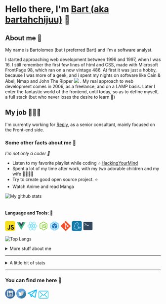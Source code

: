 # Hello there, I'm [Bart (aka bartahchijuu)](https://bartahchijuu.dev) 👋

## About me 👔

My name is Bartolomeo (but i preferred Bart) and I'm a software analyst.

I started approaching web development between 1996 and 1997, when I was 16. I still remember the first few lines of html and CSS,
made with Microsoft FrontPage 98, which ran on a now vintage 486. At first it was just a hobby, because I was more of a geek, and
i spent my nights on software like Cain & Abel, Nmap and John The Ripper <img src="https://emojis.slackmojis.com/emojis/images/1531849430/4246/blob-sunglasses.gif?1531849430" width="30"/> .
My real approach to web development comes in 2006, as a freelance, and on a LAMP basis. Later I enter the fantastic world of
the frontend, until today, so as to define myself, a full stack (but who never loses the desire to learn 🌱)

## My job 👩🏻‍💻

I'm currently working for [Reply](https://www.reply.it/), as a senior consultant, mainly focused on the Front-end side.

### Some other facts about me 🚀

<p><i>I'm not only a coder 🤙</i><p>

- Listen to my favorite playlist while coding 🎶 [HackingYourMind](https://www.youtube.com/playlist?list=PLVzbkkMnVAXblFWOQJcwOZdjlIsvGapNI)
- Spent a lot of my time after work, with my two adorable children and my wife 👨‍👩‍👦‍👦
- Try to create good open source project. ⭐️
- Watch Anime and read Manga

![My github stats](https://github-readme-stats.vercel.app/api?username=barthachijuu&show_icons=true&theme=tokyonight&include_all_commits=true)
<br><br>

#### Language and Tools: 🔨

<code><img height="32" src="https://raw.githubusercontent.com/barthachijuu/barthachijuu/master/images/javascript.png"></code>
<code><img height="32" src="https://raw.githubusercontent.com/barthachijuu/barthachijuu/master/images/vue.png"></code>
<code><img height="32" src="https://raw.githubusercontent.com/barthachijuu/barthachijuu/master/images/react.png"></code>
<code><img height="32" src="https://raw.githubusercontent.com/barthachijuu/barthachijuu/master/images/node.png"></code>
<code><img height="32" src="https://raw.githubusercontent.com/barthachijuu/barthachijuu/master/images/webpack.png"></code>
<code><img height="32" src="https://raw.githubusercontent.com/barthachijuu/barthachijuu/master/images/git.png"></code>
<code><img height="32" src="https://raw.githubusercontent.com/barthachijuu/barthachijuu/master/images/yarn.png"></code>
<code><img height="32" src="https://raw.githubusercontent.com/barthachijuu/barthachijuu/master/images/terminal.svg"></code>

![Top Langs](https://github-readme-stats.vercel.app/api/top-langs/?username=barthachijuu&theme=tokyonight)

<details>
<summary>
  More stuff about me
</summary>

### What I do

I do in my free time, Open Source, and in my non-free time, I am a professional ICT consultant, and I work on projects,
in the banking sector. I take care of the architectural management and frontend dev ops

## What I'm currently learning 📚

- Unit Test
- Jest
- Scrum

## Projects I'm the most proud of

| Name            | Description                                                          | Language      | Repo                                                              |
| --------------- | -------------------------------------------------------------------- | ------------- | ----------------------------------------------------------------  |
| Fe React Ark    | A very scalable architecture, with the best technologies,            | JS / React.js | [FeReactArk](https://github.com/barthachijuu/FeReactArk)          |
| Barthachijuu io | A static single-page application developed using React.js            | JS / React.js | [barthachijuu.io](https://github.com/barthachijuu/barthachijuu.io)|

## All my other project

| Name           | Description                                                          | Language      | Repo                                                              |
| --------------- | -------------------------------------------------------------------- | ------------- | ----------------------------------------------------------------  |
| waka-profile-stats | Wakatime Metrics Profile Readme                              | JS       | [waka-profile-stats](https://github.com/barthachijuu/waka-profile-stats) |
| Circularmenu       | A very simple circular menu, developed in VanillaJS and animated with CSS3 | JS /CSS  | [Circularmenu](https://github.com/barthachijuu/circularmenu) |
|Barthachijuu | This presentation Readme | MD |[barthachijuu](https://github.com/barthachijuu/barthachijuu)|

</details>

<hr />

<details>
<summary>
  A little bit of stats
</summary>

[![GitHub Streak](https://github-readme-streak-stats.herokuapp.com/?user=barthachijuu&theme=tokyonight&date_format=%5BY%20%5DM%20j&ring=19B00A&fire=DD2727)](https://git.io/streak-stats)

<!--START_SECTION:waka-->
![Code Time](http://img.shields.io/badge/Code_Time-438%20hrs%2020%20mins-blue)   ![Profile Views](http://img.shields.io/badge/Profile_Views-0-red)

 **🤓 My Personal GitHub Info** 

```properties
🏆 41 Personal contributions in the last year

🛡️ 294 Total contributions when i start a github profile

💾 52.40 kB Used in Github's Storage

🚫 Not Opted to hire

📖 12 Public repos 

🔐 6 Private repos 

🔃 15 Followers 

🔄 19 Following 

```
📆 **Maybe i am a vampire 🧛** 
```text
🌞 Morning   0 commits      ░░░░░░░░░░░░░░░░░░░░░░░░░   0%

🌆 Daytime   24 commits     █████░░░░░░░░░░░░░░░░░░░   23.76%

🌉 Evening   64 commits     ███████████████░░░░░░░░░   63.37%

🌕 Night     13 commits     ▒░░░░░░░░░░░░░░░░░░░░░   12.87%
```

📅 **I do my best effort on** Thursday
 ```text
Monday       8 commits      ▒░░░░░░░░░░░░░░░░░░░░░░░   6.45%

Tuesday      21 commits     ████░░░░░░░░░░░░░░░░░░░░   16.94%

Wednesday    26 commits     █████░░░░░░░░░░░░░░░░░░░   20.97%

Thursday     40 commits     ████████░░░░░░░░░░░░░░░░   32.26%

Friday       22 commits     ████░░░░░░░░░░░░░░░░░░░░   17.74%

Saturday     4 commits      ▒░░░░░░░░░░░░░░░░░░░░░░░░   3.23%

Sunday       3 commits      ▒░░░░░░░░░░░░░░░░░░░░░░░░   2.42%
```

🏷️ ***Languages*** 
```text
JavaScript               23 hrs 4 mins       ████████████████░░░░░░░░   67.48%

Other                    6 hrs 39 mins       ████░░░░░░░░░░░░░░░░░░░░   19.48%

JSON                     1 hr 19 mins        ▒░░░░░░░░░░░░░░░░░░░░░░░░   3.9%

Bash                     54 mins             ▒░░░░░░░░░░░░░░░░░░░░░░░░   2.68%

HTML                     54 mins             ▒░░░░░░░░░░░░░░░░░░░░░░░░   2.63%

Markdown                 38 mins             ▒░░░░░░░░░░░░░░░░░░░░░░░░   1.87%

SCSS                     11 mins             ▒░░░░░░░░░░░░░░░░░░░░░░░░   0.57%

XML                      9 mins              ▒░░░░░░░░░░░░░░░░░░░░░░░░   0.45%

YAML                     5 mins              ▒░░░░░░░░░░░░░░░░░░░░░░░░   0.28%

Text                     5 mins              ▒░░░░░░░░░░░░░░░░░░░░░░░░   0.27%

TypeScript               3 mins              ▒░░░░░░░░░░░░░░░░░░░░░░░░   0.18%

EJS                      1 min               ▒░░░░░░░░░░░░░░░░░░░░░░░░   0.1%

Git Config               1 min               ▒░░░░░░░░░░░░░░░░░░░░░░░░   0.06%

CSV                      1 min               ▒░░░░░░░░░░░░░░░░░░░░░░░░   0.05%
```

🧰 ***Editors*** 
```text
VS Code                  34 hrs 11 mins      █████████████████████████   100%
```

📀 ***Operating System*** 
```text
Windows                  34 hrs 11 mins      █████████████████████████   100%
```

💻 ***Projects*** 
```text
fe-architecture          32 hrs 11 mins      ███████████████████████░   94.16%

risk-suite-replacement   1 hr 12 mins        ▒░░░░░░░░░░░░░░░░░░░░░░░░   3.53%

portal-fe                27 mins             ▒░░░░░░░░░░░░░░░░░░░░░░░░   1.32%

onboarding-4-branches    10 mins             ▒░░░░░░░░░░░░░░░░░░░░░░░░   0.52%

portal-pa-nexi           4 mins              ▒░░░░░░░░░░░░░░░░░░░░░░░░   0.24%

smartpayspa              4 mins              ▒░░░░░░░░░░░░░░░░░░░░░░░░   0.21%

fe-hd-bancomat           0 secs              ▒░░░░░░░░░░░░░░░░░░░░░░░░   0.02%
```

***I Mostly Code in*** CSS 
```text
CSS                      1 repo              ▒░░░░░░░░░░░░░░░░░░░░░░   11.11%

JavaScript               1 repo              ▒░░░░░░░░░░░░░░░░░░░░░░   11.11%

C                        1 repo              ▒░░░░░░░░░░░░░░░░░░░░░░   11.11%

SCSS                     1 repo              ▒░░░░░░░░░░░░░░░░░░░░░░   11.11%
```



⌚ ***Last Stats Update on***
Mon, 05 Sep 2022 12:54:07 GMT
<!--END_SECTION:waka-->
</details>
<hr />

### You can find me here 💌

<p align="left">
  <a href="https://www.linkedin.com/in/bartoloamico/"><img width="32px" src="https://raw.githubusercontent.com/barthachijuu/barthachijuu/master/images/linkedin.svg" /></a>
  <a href="https://www.twitter.com/barthachijuu/"><img width="32px" src="https://raw.githubusercontent.com/barthachijuu/barthachijuu/master/images/twitter.svg" /></a>
  <a href="https://barthachijuu.dev/"><img width="32px" src="https://raw.githubusercontent.com/barthachijuu/barthachijuu/master/images/web.svg" /></a>
  <a href="mailto:me@barthachijuu.dev"><img width="32px" src="https://raw.githubusercontent.com/barthachijuu/barthachijuu/master/images/mail.svg" /></a>
</p>
